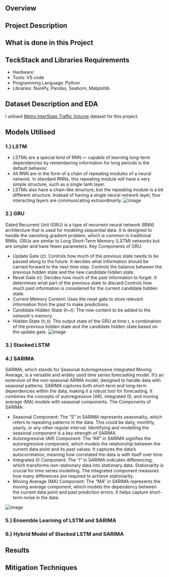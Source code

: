 ## Overview

## Project Description

## What is done in this Project

## TeckStack and Libraries Requirements
- Hardware:
- Tools: VS code 
- Programming Language: Python
- Libraries: NumPy, Pandas, Seaborn, Matplotlib

## Dataset Description and EDA
I utilised [Metro InterState Traffic Volume](https://archive.ics.uci.edu/dataset/492/metro+interstate+traffic+volume) dataset for this project. 

## Models Utilised

### 1.) LSTM
- LSTMs are a special kind of RNN — capable of learning long-term dependencies by remembering information for long periods is the default behavior.
- All RNN are in the form of a chain of repeating modules of a neural network. In standard RNNs, this repeating module will have a very simple structure, such as a single tanh layer.
- LSTMs also have a chain-like structure, but the repeating module is a bit different structure. Instead of having a single neural network layer, four interacting layers are communicating extraordinarily.
![image](https://github.com/user-attachments/assets/5dcd663c-dd5d-4b32-a7f8-2ce1c4e22e25)

### 2.) GRU
Gated Recurrent Unit (GRU) is a type of recurrent neural network (RNN) architecture that is used for modeling sequential data. It is designed to handle the vanishing gradient problem, which is common in traditional RNNs. GRUs are similar to Long Short-Term Memory (LSTM) networks but are simpler and have fewer parameters. Key Components of GRU:
- Update Gate (z): Controls how much of the previous state needs to be passed along to the future. It decides what information should be carried forward to the next time step. Controls the balance between the previous hidden state and the new candidate hidden state.
- Reset Gate (r): Decides how much of the past information to forget. It determines what part of the previous state to discard.Controls how much past information is considered for the current candidate hidden state.
- Current Memory Content: Uses the reset gate to store relevant information from the past to make predictions.
- Candidate Hidden State (ℎ~𝑡): The new content to be added to the network's memory.
- Hidden State (h_t): The output state of the GRU at time t, a combination of the previous hidden state and the candidate hidden state based on the update gate.
![image](https://github.com/user-attachments/assets/51af1357-0231-4fdc-9b56-96af22ba0c04)

### 3.) Stacked LSTM


### 4.) SARIMA
SARIMA, which stands for Seasonal Autoregressive Integrated Moving Average, is a versatile and widely used time series forecasting model. It’s an extension of the non-seasonal ARIMA model, designed to handle data with seasonal patterns. SARIMA captures both short-term and long-term dependencies within the data, making it a robust tool for forecasting. It combines the concepts of autoregressive (AR), integrated (I), and moving average (MA) models with seasonal components. The Components of SARIMA: 
- Seasonal Component: The “S” in SARIMA represents seasonality, which refers to repeating patterns in the data. This could be daily, monthly, yearly, or any other regular interval. Identifying and modelling the seasonal component is a key strength of SARIMA.
- Autoregressive (AR) Component: The “AR” in SARIMA signifies the autoregressive component, which models the relationship between the current data point and its past values. It captures the data’s autocorrelation, meaning how correlated the data is with itself over time.
- Integrated (I) Component: The “I” in SARIMA indicates differencing, which transforms non-stationary data into stationary data. Stationarity is crucial for time series modelling. The integrated component measures how many differences are required to achieve stationarity.
- Moving Average (MA) Component: The “MA” in SARIMA represents the moving average component, which models the dependency between the current data point and past prediction errors. It helps capture short-term noise in the data.

![image](https://github.com/user-attachments/assets/143b3df0-f887-48f6-b49e-d88b92d3b9f3)

### 5.) Ensemble Learning of LSTM and SARIMA

### 6.) Hybrid Model of Stacked LSTM and SARIMA

## Results

## Mitigation Techniques
